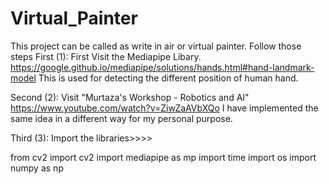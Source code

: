# Virtual_Painter
This project can be called as write in air or virtual painter. Follow those steps
First (1):
First Visit the Mediapipe Libary. https://google.github.io/mediapipe/solutions/hands.html#hand-landmark-model
This is used for detecting the different position of human hand.

Second (2):
Visit "Murtaza's Workshop - Robotics and AI"  https://www.youtube.com/watch?v=ZiwZaAVbXQo
I have implemented the same idea in a different way for my personal purpose.

Third (3):
Import the libraries>>>>

  from cv2 import cv2
  import mediapipe as mp
  import time
  import os
  import numpy as np
